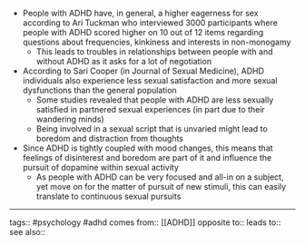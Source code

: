 - People with ADHD have, in general, a higher eagerness for sex according to Ari Tuckman who interviewed 3000 participants where people with ADHD scored higher on 10 out of 12 items regarding questions about frequencies, kinkiness and interests in non-monogamy
	- This leads to troubles in relationships between people with and without ADHD as it asks for a lot of negotiation
- According to Sari Cooper (in Journal of Sexual Medicine), ADHD individuals also experience less sexual satisfaction and more sexual dysfunctions than the general population
	- Some studies revealed that people with ADHD are less sexually satisfied in partnered sexual experiences (in part due to their wandering minds)
	- Being involved in a sexual script that is unvaried might lead to boredom and distraction from thoughts
- Since ADHD is tightly coupled with mood changes, this means that feelings of disinterest and boredom are part of it and influence the pursuit of dopamine within sexual activity
	- As people with ADHD can be very focused and all-in on a subject, yet move on for the matter of pursuit of new stimuli, this can easily translate to continuous sexual pursuits

***
tags:: #psychology #adhd
comes from:: [[ADHD]]
opposite to::
leads to::
see also::

